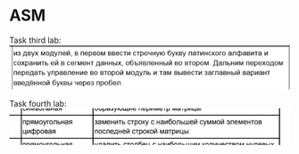 # ASM

Task third lab:
![lab3](https://github.com/1Bitcoin/ASM/blob/master/lab3/lab3.jpg)



Task fourth lab:
![lab4](https://github.com/1Bitcoin/ASM/blob/master/lab4/lab4.jpg)
